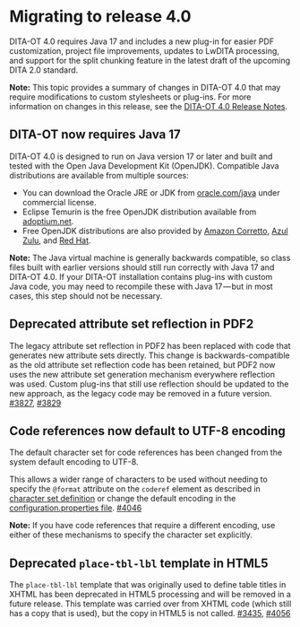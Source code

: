 # Migrating to release 4.0

DITA-OT 4.0 requires Java 17 and includes a new plug-in for easier PDF customization, project file improvements, updates to LwDITA processing, and support for the split chunking feature in the latest draft of the upcoming DITA 2.0 standard.

**Note:** This topic provides a summary of changes in DITA-OT 4.0 that may require modifications to custom stylesheets or plug-ins. For more information on changes in this release, see the [DITA-OT 4.0 Release Notes](https://www.dita-ot.org/4.0/release-notes/).

## DITA-OT now requires Java 17

DITA-OT 4.0 is designed to run on Java version 17 or later and built and tested with the Open Java Development Kit \(OpenJDK\). Compatible Java distributions are available from multiple sources:

-   You can download the Oracle JRE or JDK from [oracle.com/java](https://www.oracle.com/java/technologies/downloads/) under commercial license.
-   Eclipse Temurin is the free OpenJDK distribution available from [adoptium.net](https://adoptium.net/temurin/releases/?version=17).
-   Free OpenJDK distributions are also provided by [Amazon Corretto](https://aws.amazon.com/corretto/), [Azul Zulu](https://www.azul.com/downloads/), and [Red Hat](https://developers.redhat.com/products/openjdk/download).

**Note:** The Java virtual machine is generally backwards compatible, so class files built with earlier versions should still run correctly with Java 17 and DITA-OT 4.0. If your DITA-OT installation contains plug-ins with custom Java code, you may need to recompile these with Java 17 — but in most cases, this step should not be necessary.

## Deprecated attribute set reflection in PDF2

The legacy attribute set reflection in PDF2 has been replaced with code that generates new attribute sets directly. This change is backwards-compatible as the old attribute set reflection code has been retained, but PDF2 now uses the new attribute set generation mechanism everywhere reflection was used. Custom plug-ins that still use reflection should be updated to the new approach, as the legacy code may be removed in a future version. [\#3827](https://github.com/dita-ot/dita-ot/issues/3827), [\#3829](https://github.com/dita-ot/dita-ot/issues/3829)

## Code references now default to UTF-8 encoding

The default character set for code references has been changed from the system default encoding to UTF-8.

This allows a wider range of characters to be used without needing to specify the `@format` attribute on the `coderef` element as described in [character set definition](../reference/extended-functionality.md#coderef-charset) or change the default encoding in the [configuration.properties file](../parameters/configuration-properties-file.md). [\#4046](https://github.com/dita-ot/dita-ot/issues/4046)

**Note:** If you have code references that require a different encoding, use either of these mechanisms to specify the character set explicitly.

## Deprecated `place-tbl-lbl` template in HTML5

The `place-tbl-lbl` template that was originally used to define table titles in XHTML has been deprecated in HTML5 processing and will be removed in a future release. This template was carried over from XHTML code \(which still has a copy that is used\), but the copy in HTML5 is not called. [\#3435](https://github.com/dita-ot/dita-ot/issues/3435), [\#4056](https://github.com/dita-ot/dita-ot/issues/4056)

